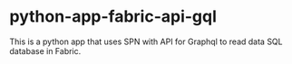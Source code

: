 # python-app-fabric-api-gql
This is a python app that uses SPN with API for Graphql to read data SQL database in Fabric. 
